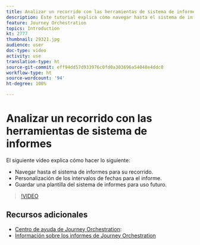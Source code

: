 ```yaml
---
title: Analizar un recorrido con las herramientas de sistema de informes
description: Este tutorial explica cómo navegar hasta el sistema de informes para su recorrido, cómo personalizar los intervalos de fechas para el informe y cómo guardar una plantilla del sistema de informes para uso futuro.
feature: Journey Orchestration
topics: Introduction
kt: 2777
thumbnail: 29321.jpg
audience: user
doc-type: video
activity: use
translation-type: ht
source-git-commit: eff94dd57d933976c0fd0a303696a54048e4ddc0
workflow-type: ht
source-wordcount: '94'
ht-degree: 100%

---
```



# Analizar un recorrido con las herramientas de sistema de informes

El siguiente vídeo explica cómo hacer lo siguiente:

* Navegar hasta el sistema de informes para su recorrido.
* Personalización de los intervalos de fechas para el informe.
* Guardar una plantilla del sistema de informes para uso futuro.

>[!VIDEO](https://video.tv.adobe.com/v/29321?quality=12&captions=spa)

## Recursos adicionales

* [Centro de ayuda de Journey Orchestration](https://docs.adobe.com/content/help/es-ES/journeys/using/journey-orchestration-home.html):
* [Información sobre los informes de Journey Orchestration](https://docs.adobe.com/content/help/es-ES/journeys/using/journey-reports/about-journey-reports.html)

